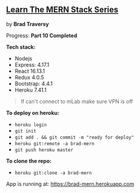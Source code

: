 
## [Learn The MERN Stack Series](https://www.youtube.com/watch?v=PBTYxXADG_k)

by **Brad Traversy**

Progress: **Part 10 Completed**

**Tech stack:**
- Nodejs
- Express: 4.17.1
- React 16.13.1
- Redux 4.0.5
- Bootstrap: 4.4.1
- Heroku 7.41.1

> If can't connect to mLab make sure VPN is off

**To deploy on heroku:**

- `heroku login`
- `git init`
- `git add . && git commit -m "ready for deploy"`
- `heroku git:remote -a brad-mern`
- `git push heroku master`

**To clone the repo:**
- `heroku git:clone -a brad-mern`

App is running at: https://brad-mern.herokuapp.com
